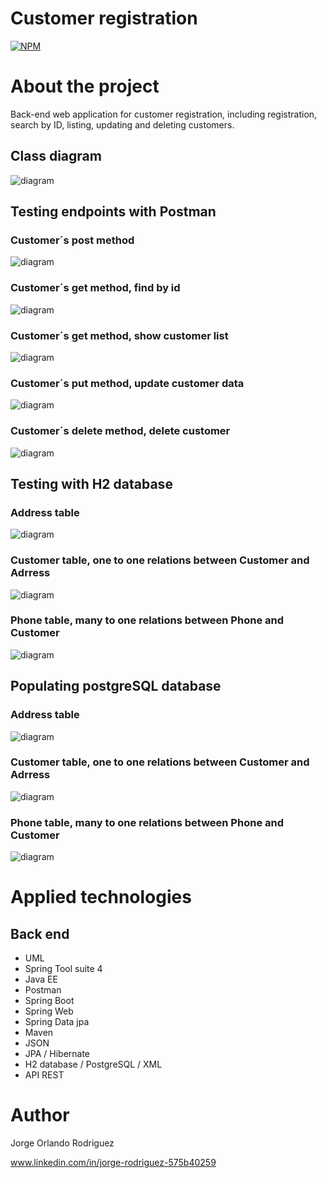 # Customer registration

[![NPM](https://img.shields.io/npm/l/react)](https://github.com/jororlando-81/CustomerRegistration-API-REST/blob/main/LICENSE) 


# About the project

Back-end web application for customer registration, including registration, search by ID, listing, updating and deleting customers.


## Class diagram

![diagram](https://github.com/jororlando-81/assets/blob/main/Classes%20diagram.drawio.png)


## Testing endpoints with Postman


###  Customer´s post method

![diagram](https://github.com/jororlando-81/assets/blob/main/Post%20Customer.png)

###  Customer´s get method, find by id

![diagram](https://github.com/jororlando-81/assets/blob/main/CustomerById.png)

###  Customer´s get method, show customer list

![diagram](https://github.com/jororlando-81/assets/blob/main/CustomerList.png)

###  Customer´s put method, update customer data

![diagram](https://github.com/jororlando-81/assets/blob/main/CustomerUpdate.png)

###  Customer´s delete method, delete customer 

![diagram](https://github.com/jororlando-81/assets/blob/main/deleteCustomer.png)


## Testing with H2 database


###  Address table

![diagram](https://github.com/jororlando-81/assets/blob/main/addressH2.png)

###  Customer table, one to one relations between Customer and Adrress

![diagram](https://github.com/jororlando-81/assets/blob/main/CustomerH2.png)

###  Phone table, many to one relations between Phone and Customer

![diagram](https://github.com/jororlando-81/assets/blob/main/phone%20h2.png)


## Populating postgreSQL database


###  Address table

![diagram](https://github.com/jororlando-81/assets/blob/main/PostgreSQLaddess.png)

###  Customer table, one to one relations between Customer and Adrress

![diagram](https://github.com/jororlando-81/assets/blob/main/PostgreSQLcustomer.png)

###  Phone table, many to one relations between Phone and Customer

![diagram](https://github.com/jororlando-81/assets/blob/main/PostgreSQLphones.png)

# Applied technologies

## Back end

- UML
- Spring Tool suite 4
- Java EE
- Postman
- Spring Boot
- Spring Web 
- Spring Data jpa
- Maven
- JSON
- JPA / Hibernate
- H2 database / PostgreSQL / XML
- API REST

# Author

Jorge Orlando Rodriguez

www.linkedin.com/in/jorge-rodriguez-575b40259

